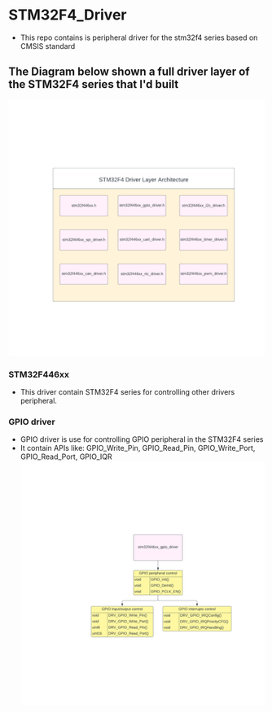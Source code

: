 # STM32F4_Driver
- This repo contains is peripheral driver for the stm32f4 series based on CMSIS standard
## The Diagram below shown a full driver layer of the STM32F4 series that I'd built <br>
![HAL](Images/HAL.png)
### STM32F446xx 
- This driver contain STM32F4 series for controlling other drivers peripheral.
### GPIO driver 
- GPIO driver is use for controlling GPIO peripheral in the STM32F4 series 
- It contain APIs like: GPIO_Write_Pin, GPIO_Read_Pin, GPIO_Write_Port, GPIO_Read_Port, GPIO_IQR <br>
![GPIO](Images/GPIO.png)
